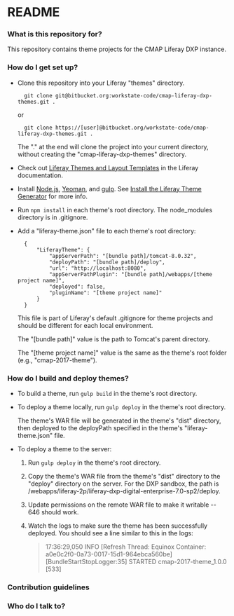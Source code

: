 # README #

### What is this repository for? ###

This repository contains theme projects for the CMAP Liferay DXP instance.

### How do I get set up? ###

* Clone this repository into your Liferay "themes" directory.

        git clone git@bitbucket.org:workstate-code/cmap-liferay-dxp-themes.git .

    or

        git clone https://[user]@bitbucket.org/workstate-code/cmap-liferay-dxp-themes.git .

    The "." at the end will clone the project into your current directory, without creating the "cmap-liferay-dxp-themes" directory.

* Check out [Liferay Themes and Layout Templates](https://dev.liferay.com/develop/tutorials/-/knowledge_base/7-0/introduction-to-themes) in the Liferay documentation.
 
* Install [Node.js](https://nodejs.org/en/), [Yeoman](http://yeoman.io/), and [gulp](https://gulpjs.com/). See [Install the Liferay Theme Generator](https://dev.liferay.com/develop/tutorials/-/knowledge_base/7-0/introduction-to-themes) for more info.

* Run `npm install` in each theme's root directory. The node_modules directory is in .gitignore.

* Add a "liferay-theme.json" file to each theme's root directory: 

        {
            "LiferayTheme": {
                "appServerPath": "[bundle path]/tomcat-8.0.32",
                "deployPath": "[bundle path]/deploy",
                "url": "http://localhost:8080",
                "appServerPathPlugin": "[bundle path]/webapps/[theme project name]",
                "deployed": false,
                "pluginName": "[theme project name]"
            }
        }

    This file is part of Liferay's default .gitignore for theme projects and should be different for each local environment.

    The "[bundle path]" value is the path to Tomcat's parent directory.
  
    The "[theme project name]" value is the same as the theme's root folder (e.g., "cmap-2017-theme"). 

### How do I build and deploy themes? ###

* To build a theme, run `gulp build` in the theme's root directory.

* To deploy a theme locally, run `gulp deploy` in the theme's root directory. 
   
    The theme's WAR file will be generated in the theme's "dist" directory, then deployed to the deployPath specified in the theme's "liferay-theme.json" file.

* To deploy a theme to the server:

    1. Run `gulp deploy` in the theme's root directory. 
    2. Copy the theme's WAR file from the theme's "dist" directory to the "deploy" directory on the server. For the DXP sandbox, the path is /webapps/liferay-2p/liferay-dxp-digital-enterprise-7.0-sp2/deploy.
    3. Update permissions on the remote WAR file to make it writable -- 646 should work. 
    4. Watch the logs to make sure the theme has been successfully deployed. You should see a line similar to this in the logs: 
        
        > 17:36:29,050 INFO  [Refresh Thread: Equinox Container: a0e0c2f0-0a73-0017-15d1-964ebca560be][BundleStartStopLogger:35] STARTED cmap-2017-theme_1.0.0 [533]

### Contribution guidelines ###

### Who do I talk to? ###
